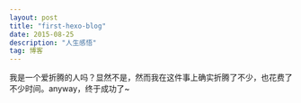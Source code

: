 ```yaml
---
layout: post
title: "first-hexo-blog"
date: 2015-08-25 
description: "人生感悟"
tag: 博客 
---  
```


我是一个爱折腾的人吗？显然不是，然而我在这件事上确实折腾了不少，也花费了不少时间。anyway，终于成功了~